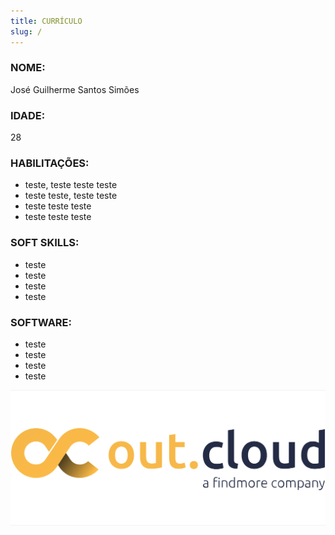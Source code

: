 ```yaml
---
title: CURRÍCULO
slug: /
---
```










### NOME:

José Guilherme Santos Simões

### IDADE:

28




### HABILITAÇÕES:

- teste, teste teste teste
- teste teste, teste teste 
- teste teste teste
- teste teste teste




### SOFT SKILLS:

- teste 
- teste
- teste 
- teste 




### SOFTWARE:

- teste
- teste 
- teste
- teste





![Outcloud_logo](Out.Cloud_logo.png) 











